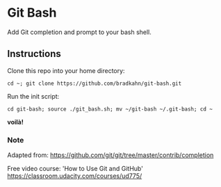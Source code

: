# Git Bash

Add Git completion and prompt to your bash shell.

## Instructions

Clone this repo into your home directory:

`cd ~; git clone https://github.com/bradkahn/git-bash.git`

Run the init script:

`cd git-bash; source ./git_bash.sh; mv ~/git-bash ~/.git-bash; cd ~`

**voilà!**

### Note

Adapted from: https://github.com/git/git/tree/master/contrib/completion

Free video course: 'How to Use Git and GitHub' https://classroom.udacity.com/courses/ud775/
